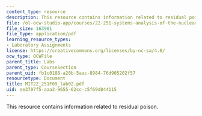 ```yaml
---
content_type: resource
description: This resource contains information related to residual poison.
file: /ol-ocw-studio-app/courses/22-251-systems-analysis-of-the-nuclear-fuel-cycle-fall-2009/ee3707f5aaa3965562ccc5f69d844115_MIT22_251F09_lab02.pdf
file_size: 163901
file_type: application/pdf
learning_resource_types:
- Laboratory Assignments
license: https://creativecommons.org/licenses/by-nc-sa/4.0/
ocw_type: OCWFile
parent_title: Labs
parent_type: CourseSection
parent_uid: fb1c0188-a20b-5aac-8984-76d905202f57
resourcetype: Document
title: MIT22_251F09_lab02.pdf
uid: ee3707f5-aaa3-9655-62cc-c5f69d844115
---
```

This resource contains information related to residual poison.
